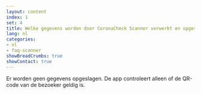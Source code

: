 ```yaml
---
layout: content
index: 1
set: 4
title: Welke gegevens worden door CoronaCheck Scanner verwerkt en opgeslagen?
lang: nl
categories:
- nl
- faq-scanner
showBreadCrumbs: true
showContact: true
---
```

Er worden geen gegevens opgeslagen. De app controleert alleen of de QR-code van de bezoeker geldig is.

